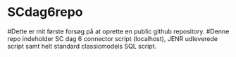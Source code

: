 # SCdag6repo
#Dette er mit første forsøg på at oprette en public github repository.
#Denne repo indeholder SC dag 6 connector script (localhost), JENR udleverede script samt helt standard classicmodels SQL script.
